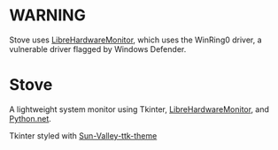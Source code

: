 # WARNING
Stove uses [LibreHardwareMonitor](https://github.com/LibreHardwareMonitor/LibreHardwareMonitor), which uses the WinRing0 driver, a vulnerable driver flagged by Windows Defender.

# Stove
A lightweight system monitor using Tkinter, [LibreHardwareMonitor](https://github.com/LibreHardwareMonitor/LibreHardwareMonitor), and [Python.net](https://github.com/pythonnet/pythonnet).

Tkinter styled with [Sun-Valley-ttk-theme](https://github.com/rdbende/Sun-Valley-ttk-theme)

